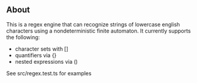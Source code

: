 ## About
This is a regex engine that can recognize strings of lowercase english characters using a nondeterministic finite automaton. It currently supports the following: 
- character sets with []
- quantifiers via {}
- nested expressions via ()

See src/regex.test.ts for examples
